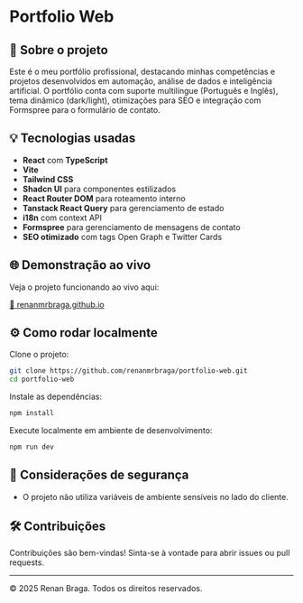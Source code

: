 
# Portfolio Web

## 📌 Sobre o projeto

Este é o meu portfólio profissional, destacando minhas competências e projetos desenvolvidos em automação, análise de dados e inteligência artificial. O portfólio conta com suporte multilíngue (Português e Inglês), tema dinâmico (dark/light), otimizações para SEO e integração com Formspree para o formulário de contato.

## 💡 Tecnologias usadas

- **React** com **TypeScript**
- **Vite**
- **Tailwind CSS**
- **Shadcn UI** para componentes estilizados
- **React Router DOM** para roteamento interno
- **Tanstack React Query** para gerenciamento de estado
- **i18n** com context API
- **Formspree** para gerenciamento de mensagens de contato
- **SEO otimizado** com tags Open Graph e Twitter Cards

## 🌐 Demonstração ao vivo

Veja o projeto funcionando ao vivo aqui:

[🔗 renanmrbraga.github.io](https://renanmrbraga.github.io/)

## ⚙️ Como rodar localmente

Clone o projeto:

```bash
git clone https://github.com/renanmrbraga/portfolio-web.git
cd portfolio-web
```

Instale as dependências:

```bash
npm install
```

Execute localmente em ambiente de desenvolvimento:

```bash
npm run dev
```

## 🔐 Considerações de segurança

- O projeto não utiliza variáveis de ambiente sensíveis no lado do cliente.

## 🛠️ Contribuições

Contribuições são bem-vindas! Sinta-se à vontade para abrir issues ou pull requests.

---

© 2025 Renan Braga. Todos os direitos reservados.
